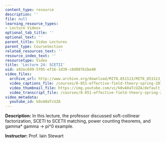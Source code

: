```yaml
---
content_type: resource
description: ''
file: null
learning_resource_types:
- Lecture Videos
optional_tab_title: ''
optional_text: ''
parent_title: Video Lectures
parent_type: CourseSection
related_resources_text: ''
resource_index_text: ''
resourcetype: Video
title: 'Lecture 24: SCETII'
uid: a92ec699-5f05-ef16-1d39-c8d907b1be40
video_files:
  archive_url: http://www.archive.org/download/MIT8.851S13/MIT8_851S13_lec24_300k.mp4
  video_captions_file: /courses/8-851-effective-field-theory-spring-2013/b62f9e6fbd47518e92cf5d472ef020e4_k0vA0aTcUZA.vtt
  video_thumbnail_file: https://img.youtube.com/vi/k0vA0aTcUZA/default.jpg
  video_transcript_file: /courses/8-851-effective-field-theory-spring-2013/7584c2f0f3c2ff9b7ea36368c920078a_k0vA0aTcUZA.pdf
video_metadata:
  youtube_id: k0vA0aTcUZA
---
```


**Description:** In this lecture, the professor discussed soft-collinear factorization, SCETI to SCETII matching, power counting theorems, and gamma\* gamma -> pi^0 example.

**Instructor:** Prof. Iain Stewart